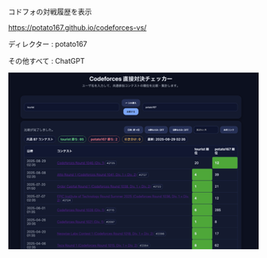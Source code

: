 コドフォの対戦履歴を表示

https://potato167.github.io/codeforces-vs/

ディレクター : potato167

その他すべて : ChatGPT


![](img/b.png)
